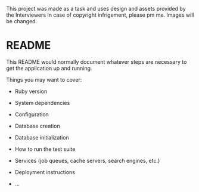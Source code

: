 This project was made as a task and uses design and assets provided by the Interviewers
In case of copyright infrigement, please pm me. Images will be changed.

# README

This README would normally document whatever steps are necessary to get the
application up and running.

Things you may want to cover:

* Ruby version

* System dependencies

* Configuration

* Database creation

* Database initialization

* How to run the test suite

* Services (job queues, cache servers, search engines, etc.)

* Deployment instructions

* ...
